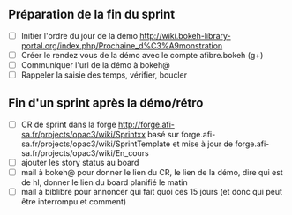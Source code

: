 ## Préparation de la fin du sprint

- [ ] Initier l'ordre du jour de la démo http://wiki.bokeh-library-portal.org/index.php/Prochaine_d%C3%A9monstration
- [ ] Créer le rendez vous de la démo avec le compte afibre.bokeh (g+)
- [ ] Communiquer l'url de la démo à bokeh@
- [ ] Rappeler la saisie des temps, vérifier, boucler

## Fin d'un sprint après la démo/rétro

- [ ] CR de sprint dans la forge http://forge.afi-sa.fr/projects/opac3/wiki/Sprintxx basé sur forge.afi-sa.fr/projects/opac3/wiki/SprintTemplate et mise à jour de forge.afi-sa.fr/projects/opac3/wiki/En_cours 
- [ ] ajouter les story status au board
- [ ] mail à bokeh@ pour donner le lien du CR, le lien de la démo, dire qui est de hl, donner le lien du board planifié le matin
- [ ] mail à biblibre pour annoncer qui fait quoi ces 15 jours (et donc qui peut être interrompu et comment)